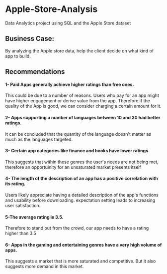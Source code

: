 # Apple-Store-Analysis
Data Analytics project using SQL and the Apple Store dataset
## Business Case: 
By analyzing the Apple store data, help the client decide on what kind of app to build.

## Recommendations
#### 1- Paid Apps generally achieve higher ratings than free ones. 
This could be due to a number of reasons. Users who pay for an app might have higher engagement or derive value from the app.
Therefore if the quality of the App is good, we can consider charging a certain amount for it.
#### 2- Apps supporting a number of languages between 10 and 30 had better ratings. 
It can be concluded that the quantity of the language doesn't matter as much as the languages targeted.
#### 3- Certain app categories like finance and books have lower ratings
This suggests that within these genres the user's needs are not being met, therefore an opportuinity for an unsaturated market presents itself
#### 4- The length of the description of an app has a positive correlation with its rating.
Users likely appreciate having a detailed description of the app's functions and usability before downloading. expectation setting leads to increasing user satisfaction.
#### 5-The average rating is 3.5.
Therefore to stand out from the crowd, our app needs to have a rating higher than 3.5
#### 6- Apps in the gaming and entertaining genres have a very high volume of apps.
This suggests a market that is more saturated and competitive. But it also suggests more demand in this market. 

